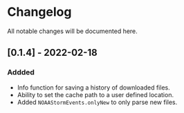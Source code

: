 # Changelog
All notable changes will be documented here.

## [0.1.4] - 2022-02-18
### Addded
- Info function for saving a history of downloaded files.
- Ability to set the cache path to a user defined location.
- Added ``NOAAStormEvents.onlyNew`` to only parse new files.
